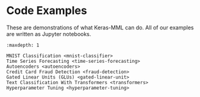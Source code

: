 # Code Examples

These are demonstrations of what Keras-MML can do. All of our examples are written as Jupyter notebooks.

```{toctree}
:maxdepth: 1

MNIST Classification <mnist-classifier>
Time Series Forecasting <time-series-forecasting>
Autoencoders <autoencoders>
Credit Card Fraud Detection <fraud-detection>
Gated Linear Units (GLUs) <gated-linear-unit>
Text Classification With Transformers <transformers>
Hyperparameter Tuning <hyperparameter-tuning>
```
